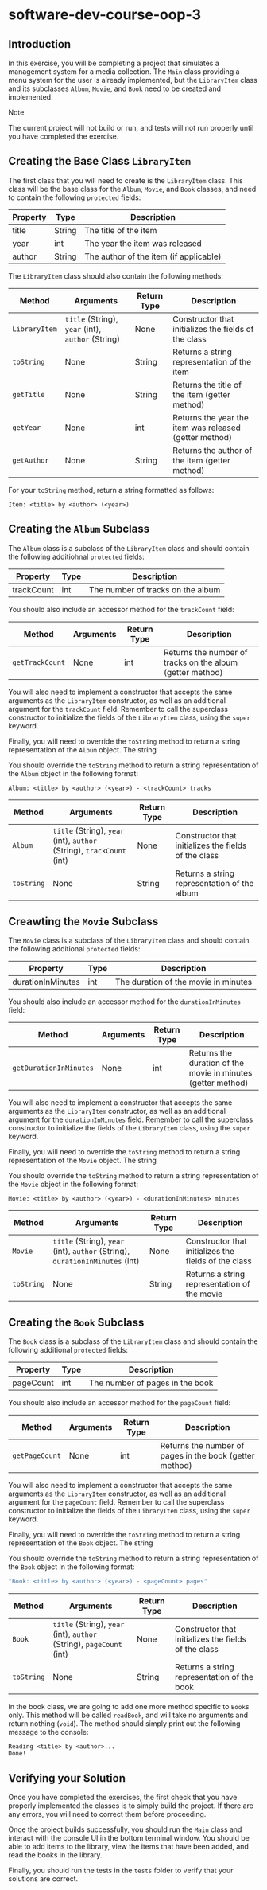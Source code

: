 # software-dev-course-oop-3

## Introduction

In this exercise, you will be completing a project that simulates a management system for a media collection.
The `Main` class providing a menu system for the user is already implemented, but the `LibraryItem` class and its
subclasses `Album`, `Movie`, and `Book` need to be created and implemented.

> [!NOTE]
> The current project will not build or run, and tests will not run properly until you have completed the exercise.

## Creating the Base Class `LibraryItem`

The first class that you will need to create is the `LibraryItem` class.  This class will be the base class for the
`Album`, `Movie`, and `Book` classes, and need to contain the following `protected` fields:

| Property | Type   | Description                            |
|----------|--------|----------------------------------------|
| title    | String | The title of the item                  |
| year     | int    | The year the item was released         |
| author   | String | The author of the item (if applicable) |

The `LibraryItem` class should also contain the following methods:

| Method        | Arguments                                         | Return Type  | Description                                            |
|---------------|---------------------------------------------------|--------------|--------------------------------------------------------|
| `LibraryItem` | `title` (String), `year` (int), `author` (String) | None         | Constructor that initializes the fields of the class   |
| `toString`    | None                                              | String       | Returns a string representation of the item            |
| `getTitle`    | None                                              | String       | Returns the title of the item (getter method)          |
| `getYear`     | None                                              | int          | Returns the year the item was released (getter method) |
| `getAuthor`   | None                                              | String       | Returns the author of the item (getter method)         |

For your `toString` method, return a string formatted as follows:

```
Item: <title> by <author> (<year>)
```

## Creating the `Album` Subclass

The `Album` class is a subclass of the `LibraryItem` class and should contain the following additiohnal `protected` fields:

| Property   | Type    | Description                             |
|------------|---------|-----------------------------------------|
| trackCount | int     | The number of tracks on the album       |

You should also include an accessor method for the `trackCount` field:

| Method          | Arguments    | Return Type | Description                                               |
|-----------------|--------------|-------------|-----------------------------------------------------------|
| `getTrackCount` | None         | int         | Returns the number of tracks on the album (getter method) |

You will also need to implement a constructor that accepts the same arguments as the `LibraryItem` constructor, as well as
an additional argument for the `trackCount` field.  Remember to call the superclass constructor to initialize the fields of the
`LibraryItem` class, using the `super` keyword.

Finally, you will need to override the `toString` method to return a string representation of the `Album` object.  The string

You should override the `toString` method to return a string representation of the `Album` object in the following format:

```
Album: <title> by <author> (<year>) - <trackCount> tracks
```

| Method          | Arguments                                                             | Return Type  | Description                                                |
|-----------------|-----------------------------------------------------------------------|--------------|------------------------------------------------------------|
| `Album`         | `title` (String), `year` (int), `author` (String), `trackCount` (int) | None         | Constructor that initializes the fields of the class       |
| `toString`      | None                                                                  | String       | Returns a string representation of the album               |


## Creawting the `Movie` Subclass

The `Movie` class is a subclass of the `LibraryItem` class and should contain the following additional `protected` fields:

| Property          | Type    | Description                             |
|-------------------|---------|-----------------------------------------|
| durationInMinutes | int     | The duration of the movie in minutes    |

You should also include an accessor method for the `durationInMinutes` field:

| Method                  | Arguments    | Return Type | Description                                                  |
|-------------------------|--------------|-------------|--------------------------------------------------------------|
| `getDurationInMinutes`  | None         | int         | Returns the duration of the movie in minutes (getter method) |

You will also need to implement a constructor that accepts the same arguments as the `LibraryItem` constructor, as well as
an additional argument for the `durationInMinutes` field.  Remember to call the superclass constructor to initialize the fields of the
`LibraryItem` class, using the `super` keyword.

Finally, you will need to override the `toString` method to return a string representation of the `Movie` object.  The string

You should override the `toString` method to return a string representation of the `Movie` object in the following format:

```
Movie: <title> by <author> (<year>) - <durationInMinutes> minutes
```

| Method          | Arguments                                                                    | Return Type  | Description                                                 |
|-----------------|------------------------------------------------------------------------------|--------------|-------------------------------------------------------------|
| `Movie`         | `title` (String), `year` (int), `author` (String), `durationInMinutes` (int) | None         | Constructor that initializes the fields of the class        |
| `toString`      | None                                                                         | String       | Returns a string representation of the movie                |

## Creating the `Book` Subclass

The `Book` class is a subclass of the `LibraryItem` class and should contain the following additional `protected` fields:

| Property   | Type    | Description                             |
|------------|---------|-----------------------------------------|
| pageCount  | int     | The number of pages in the book         |

You should also include an accessor method for the `pageCount` field:

| Method          | Arguments    | Return Type | Description                                                  |
|-----------------|--------------|-------------|--------------------------------------------------------------|
| `getPageCount`  | None         | int         | Returns the number of pages in the book (getter method)      |

You will also need to implement a constructor that accepts the same arguments as the `LibraryItem` constructor, as well as
an additional argument for the `pageCount` field.  Remember to call the superclass constructor to initialize the fields of the
`LibraryItem` class, using the `super` keyword.

Finally, you will need to override the `toString` method to return a string representation of the `Book` object.  The string

You should override the `toString` method to return a string representation of the `Book` object in the following format:

```java
"Book: <title> by <author> (<year>) - <pageCount> pages"
```

| Method          | Arguments                                                             | Return Type  | Description                                                |
|-----------------|-----------------------------------------------------------------------|--------------|------------------------------------------------------------|
| `Book`          | `title` (String), `year` (int), `author` (String), `pageCount` (int) | None         | Constructor that initializes the fields of the class       |
| `toString`      | None                                                                  | String       | Returns a string representation of the book                |

In the book class, we are going to add one more method specific to `Book`s only.  This method will be called
`readBook`, and will take no arguments and return nothing (`void`).  The method should simply print out the following
message to the console:

```
Reading <title> by <author>...
Done!
```

## Verifying your Solution

Once you have completed the exercises, the first check that you have properly implemented the classes is to simply
build the project.  If there are any errors, you will need to correct them before proceeding.

Once the project builds successfully, you should run the `Main` class and interact with the console UI in the bottom
terminal window.  You should be able to add items to the library, view the items that have been added, and read
the books in the library.

Finally, you should run the tests in the `tests` folder to verify that your solutions are correct.

